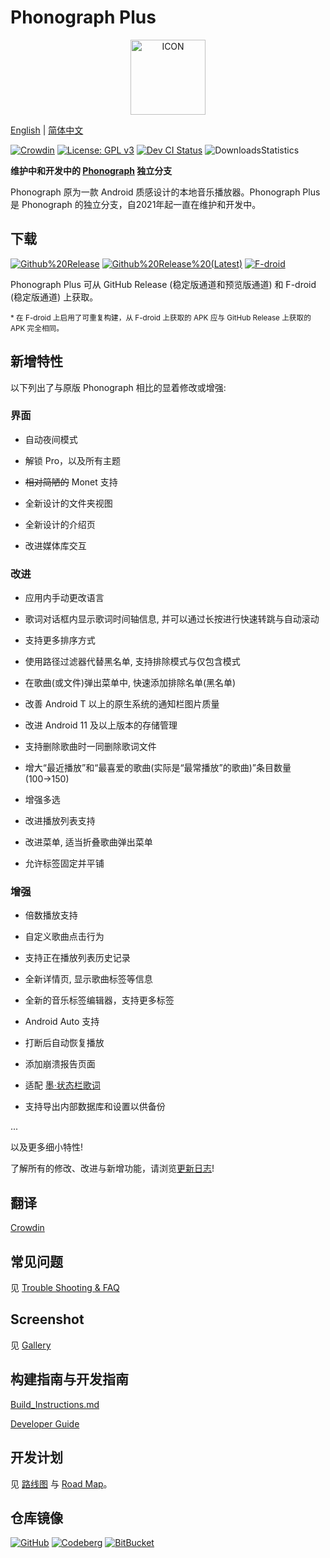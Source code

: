 # Phonograph Plus

<p align="center">
    <img src= "fastlane/metadata/android/en-US/images/icon.png" alt="ICON" height="120"/>
</p>

[English](./README.md) |
[简体中文](./README_ZH.md)
<br/>


[![Crowdin](https://badges.crowdin.net/phonograph-plus/localized.svg)](https://crowdin.com/project/phonograph-plus)
[![License: GPL v3](https://img.shields.io/badge/License-GPL%20v3-blue.svg)](https://github.com/chr56/Phonograph_Plus/blob/release/LICENSE.txt)
[<img src="https://github.com/chr56/Phonograph_Plus/actions/workflows/dev.yml/badge.svg" alt="Dev CI Status">](https://github.com/chr56/Phonograph_Plus/actions/workflows/dev.yml)
![DownloadsStatistics](https://img.shields.io/github/downloads/chr56/Phonograph_Plus/total)


**维护中和开发中的 [Phonograph](https://github.com/kabouzeid/Phonograph) 独立分支**

Phonograph 原为一款 Android 质感设计的本地音乐播放器。Phonograph Plus 是 Phonograph 的独立分支，自2021年起一直在维护和开发中。


## **下载**

[<img src="https://img.shields.io/github/v/release/chr56/phonograph_plus?label=Github%20Releases" alt="Github%20Release">](https://github.com/chr56/Phonograph_Plus/releases/latest)
[<img src="https://img.shields.io/github/v/release/chr56/phonograph_plus?label=Github%20Releases%20(Latest)&include_prereleases" alt="Github%20Release%20(Latest)">](https://github.com/chr56/Phonograph_Plus/releases/)
[<img src="https://img.shields.io/f-droid/v/player.phonograph.plus?label=F-droid" alt="F-droid">](https://f-droid.org/packages/player.phonograph.plus/)

Phonograph Plus 可从 GitHub Release (稳定版通道和预览版通道) 和 F-droid (稳定版通道) 上获取。

<small> * 在 F-droid 上启用了可重复构建，从 F-droid 上获取的 APK 应与 GitHub Release 上获取的 APK 完全相同。</small>


## **新增特性**

以下列出了与原版 Phonograph 相比的显着修改或增强:

### 界面

- 自动夜间模式

- 解锁 Pro，以及所有主题

- <del>相对简陋的</del> Monet 支持

- 全新设计的文件夹视图

- 全新设计的介绍页

- 改进媒体库交互

### 改进

- 应用内手动更改语言

- 歌词对话框内显示歌词时间轴信息, 并可以通过长按进行快速转跳与自动滚动

- 支持更多排序方式

- 使用路径过滤器代替黑名单, 支持排除模式与仅包含模式

- 在歌曲(或文件)弹出菜单中, 快速添加排除名单(黑名单)

- 改善 Android T 以上的原生系统的通知栏图片质量

- 改进 Android 11 及以上版本的存储管理

- 支持删除歌曲时一同删除歌词文件

- 增大“最近播放”和“最喜爱的歌曲(实际是“最常播放”的歌曲)”条目数量(100→150)

- 增强多选

- 改进播放列表支持

- 改进菜单, 适当折叠歌曲弹出菜单

- 允许标签固定并平铺


### 增强

- 倍数播放支持

- 自定义歌曲点击行为

- 支持正在播放列表历史记录

- 全新详情页, 显示歌曲标签等信息

- 全新的音乐标签编辑器，支持更多标签

- Android Auto 支持

- 打断后自动恢复播放

- 添加崩溃报告页面

- 适配 [墨·状态栏歌词](https://github.com/Block-Network/StatusBarLyric)

- 支持导出内部数据库和设置以供备份

...

以及更多细小特性!

了解所有的修改、改进与新增功能，请浏览[更新日志](https://phonographplus.github.io/changelogs/changeslogs/changelog-ZH-CN.html)!

## **翻译**

[Crowdin](https://crowdin.com/project/phonograph-plus)

## **常见问题**
见 [Trouble Shooting & FAQ](docs/FAQ.md)

## **Screenshot**
见 [Gallery](docs/Gallery.md)

## **构建指南与开发指南**

[Build_Instructions.md](docs/Build_Instructions.md)

[Developer Guide](docs/Developer_Guide.md)

## **开发计划**

见 [路线图](docs/Road_Map_ZH.md) 与 [Road Map](docs/Road_Map.md)。

## **仓库镜像**

[![GitHub](https://img.shields.io/badge/Git-Github-Blue)](https://github.com/chr56/Phonograph_Plus/)
[![Codeberg](https://img.shields.io/badge/Git-Codeberg-Blue)](https://codeberg.org/PhonographPlus/Phonograph_Plus)
[![BitBucket](https://img.shields.io/badge/Git-BitBucket-Blue)](https://bitbucket.org/phonograph-plus/phonograph_plus/)
